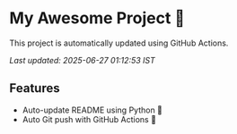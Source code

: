 # My Awesome Project 🚀

This project is automatically updated using GitHub Actions.

_Last updated: 2025-06-27 01:12:53 IST_

## Features
- Auto-update README using Python 🐍
- Auto Git push with GitHub Actions 🤖
